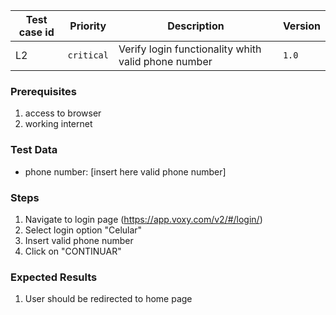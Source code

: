 Test case id | Priority | Description | Version
---|---|---|---
L2 | `critical` | Verify login functionality whith valid phone number | `1.0`

### Prerequisites
1. access to browser
2. working internet

### Test Data
* phone number: [insert here valid phone number]

### Steps
1. Navigate to login page (https://app.voxy.com/v2/#/login/)
2. Select login option "Celular"
3. Insert valid phone number
4. Click on "CONTINUAR"

### Expected Results
1. User should be redirected to home page
